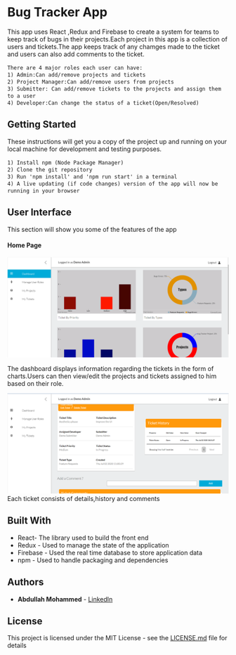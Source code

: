 # Bug Tracker App

This app uses React ,Redux and Firebase to create a system for teams to keep track of 
bugs in their projects.Each project in this app is a collection of 
users and tickets.The app keeps track of any chamges made to the ticket
and users can also add comments to the ticket.

```
There are 4 major roles each user can have:
1) Admin:Can add/remove projects and tickets
2) Project Manager:Can add/remove users from projects
3) Submitter: Can add/remove tickets to the projects and assign them to a user
4) Developer:Can change the status of a ticket(Open/Resolved)
```

## Getting Started

These instructions will get you a copy of the project up and running on your local machine for development and testing purposes.
```
1) Install npm (Node Package Manager)
2) Clone the git repository
3) Run 'npm install' and 'npm run start' in a terminal
4) A live updating (if code changes) version of the app will now be running in your browser
```


## User Interface 

This section will show you some of the features of the app

#### Home Page
![Home Page](/docs/dash.png)

The dashboard displays information regarding the tickets in the form of charts.Users can then view/edit the projects and tickets assigned to him based on their role.

![Ticket](/docs/tick.png)
Each ticket consists of details,history and comments





## Built With

* React- The library used to build the front end
* Redux - Used to manage the state of the application
* Firebase - Used the real time database to store application data
* npm - Used to handle packaging and dependencies

## Authors

* **Abdullah Mohammed** - [LinkedIn](https://www.linkedin.com/in/abdullah-mohammed-456290195/)

## License

This project is licensed under the MIT License - see the [LICENSE.md](LICENSE.md) file for details
